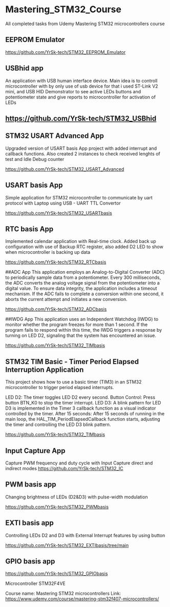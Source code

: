 # Mastering_STM32_Course
All completed tasks from Udemy Mastering STM32 microcontrollers course

## EEPROM Emulator

https://github.com/YrSk-tech/STM32_EEPROM_Emulator

## USBhid app

An application with USB human interface device. Main idea is to controll microcontroller with by only use of usb device for that i used ST-Link V2 mini, and USB HID Demonstrator to see active LEDs buttons and potentiometer state and give reports to microcontroller for activation of LEDs

## https://github.com/YrSk-tech/STM32_USBhid

## STM32 USART Advanced App

Upgraded version of USART basis App project with added interrupt and callback functions. Also created 2 instances to check received lenghts of test and Idle Debug counter

https://github.com/YrSk-tech/STM32_USART_Advanced

## USART basis App
Simple application for STM32 microcontroller to communicate by uart protocol with Laptop using USB - UART TTL Convertor

https://github.com/YrSk-tech/STM32_USARTbasis

## RTC basis App
Implemented calendar application with Real-time clock. Added back up configuration with use of Backup RTC register, also added D2 LED to show when microcontroller is backing up data

https://github.com/YrSk-tech/STM32_RTCbasis

##ADC App
This application employs an Analog-to-Digital Converter (ADC) to periodically sample data from a potentiometer. Every 300 milliseconds, the ADC converts the analog voltage signal from the potentiometer into a digital value.
To ensure data integrity, the application includes a timeout mechanism. If the ADC fails to complete a conversion within one second, it aborts the current attempt and initiates a new conversion.

https://github.com/YrSk-tech/STM32_ADCbasis

##IWDG App
This application uses an Independent Watchdog (IWDG) to monitor whether the program freezes for more than 1 second. If the program fails to respond within this time, the IWDG triggers a response by turning on LED D2, signaling that the system has encountered an issue.

https://github.com/YrSk-tech/STM32_TIMbasis

## STM32 TIM Basic - Timer Period Elapsed Interruption Application
This project shows how to use a basic timer (TIM3) in an STM32 microcontroller to trigger period elapsed interrupts.

LED D2: The timer toggles LED D2 every second.
Button Control: Press button BTN_K0 to stop the timer interrupt.
LED D3: A blink pattern for LED D3 is implemented in the Timer 3 callback function as a visual indicator controlled by the timer.
After 15 seconds: After 15 seconds of running in the main loop, the HAL_TIM_PeriodElapsedCallback function starts, adjusting the timer and controlling the LED D3 blink pattern.

https://github.com/YrSk-tech/STM32_TIMbasis

## Input Capture App
Capture PWM frequency and duty cycle with Input Capture direct and indirect modes
https://github.com/YrSk-tech/STM32_IC

## PWM basis app
Changing brightness of LEDs (D2&D3) with pulse-width modulation

https://github.com/YrSk-tech/STM32_PWMbasis

## EXTI basis app

Controlling LEDs D2 and D3 with External Interrupt features by using button 

https://github.com/YrSk-tech/STM32_EXTIbasis/tree/main

## GPIO basis app

https://github.com/YrSk-tech/STM32_GPIObasis

Microcontroller STM32F4VE

Course name: Mastering STM32 microcontrollers
Link: https://www.udemy.com/course/mastering-stm32f407-microcontrollers/
